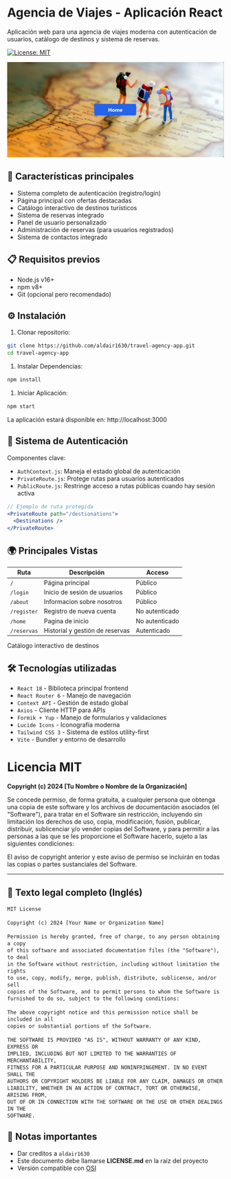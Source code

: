 # Agencia de Viajes - Aplicación React

Aplicación web para una agencia de viajes moderna con autenticación de usuarios, catálogo de destinos y sistema de reservas.

[![License: MIT](https://img.shields.io/badge/License-MIT-blue.svg)](https://opensource.org/licenses/MIT)

![Preview de la aplicación](./public/preview.png) <!-- Agrega imagen real si tienes -->

## 🚀 Características principales
- Sistema completo de autenticación (registro/login)
- Página principal con ofertas destacadas
- Catálogo interactivo de destinos turísticos
- Sistema de reservas integrado
- Panel de usuario personalizado
- Administración de reservas (para usuarios registrados)
- Sistema de contactos integrado

## 📋 Requisitos previos
- Node.js v16+
- npm v8+
- Git (opcional pero recomendado)

## ⚙️ Instalación
1. Clonar repositorio:
```bash
git clone https://github.com/aldair1630/travel-agency-app.git
cd travel-agency-app
```

1. Instalar Dependencias:
```bash
npm install
```

1. Iniciar Aplicación:
```bash
npm start
```

La aplicación estará disponible en: http://localhost:3000

## 🔐 Sistema de Autenticación
Componentes clave:
- `AuthContext.js`: Maneja el estado global de autenticación
- `PrivateRoute.js`: Protege rutas para usuarios autenticados
- `PublicRoute.js`: Restringe acceso a rutas públicas cuando hay sesión activa

```jsx
// Ejemplo de ruta protegida
<PrivateRoute path="/destionations">
  <Destinations />
</PrivateRoute>
```

## 🌍 Principales Vistas
| Ruta              | Descripción                          | Acceso         |
|-------------------|--------------------------------------|----------------|
| `/`               | Página principal         | Público        |
| `/login`       | Inicio de sesión de usuarios    | Público        |
| `/about`       | Informacion sobre nosotros    | Público        |
| `/register`          | Registro de nueva cuenta            | No autenticado |
| `/home`      | Pagina de inicio  | No autenticado    |
| `/reservas`       | Historial y gestión de reservas      | Autenticado    |

Catálogo interactivo de destinos

## 🛠 Tecnologías utilizadas
- `React 18` - Biblioteca principal frontend
- `React Router 6` - Manejo de navegación
- `Context API` - Gestión de estado global
- `Axios` - Cliente HTTP para APIs
- `Formik + Yup` - Manejo de formularios y validaciones
- `Lucide Icons` - Iconografía moderna
- `Tailwind CSS 3` - Sistema de estilos utility-first
- `Vite` - Bundler y entorno de desarrollo

# Licencia MIT

**Copyright (c) 2024 [Tu Nombre o Nombre de la Organización]**

Se concede permiso, de forma gratuita, a cualquier persona que obtenga una copia
de este software y los archivos de documentación asociados (el "Software"), para tratar
en el Software sin restricción, incluyendo sin limitación los derechos
de uso, copia, modificación, fusión, publicar, distribuir, sublicenciar y/o vender
copias del Software, y para permitir a las personas a las que se les proporcione el Software
hacerlo, sujeto a las siguientes condiciones:

El aviso de copyright anterior y este aviso de permiso se incluirán en todas
las copias o partes sustanciales del Software.

---

## 📜 Texto legal completo (Inglés)

```text
MIT License

Copyright (c) 2024 [Your Name or Organization Name]

Permission is hereby granted, free of charge, to any person obtaining a copy
of this software and associated documentation files (the "Software"), to deal
in the Software without restriction, including without limitation the rights
to use, copy, modify, merge, publish, distribute, sublicense, and/or sell
copies of the Software, and to permit persons to whom the Software is
furnished to do so, subject to the following conditions:

The above copyright notice and this permission notice shall be included in all
copies or substantial portions of the Software.

THE SOFTWARE IS PROVIDED "AS IS", WITHOUT WARRANTY OF ANY KIND, EXPRESS OR
IMPLIED, INCLUDING BUT NOT LIMITED TO THE WARRANTIES OF MERCHANTABILITY,
FITNESS FOR A PARTICULAR PURPOSE AND NONINFRINGEMENT. IN NO EVENT SHALL THE
AUTHORS OR COPYRIGHT HOLDERS BE LIABLE FOR ANY CLAIM, DAMAGES OR OTHER
LIABILITY, WHETHER IN AN ACTION OF CONTRACT, TORT OR OTHERWISE, ARISING FROM,
OUT OF OR IN CONNECTION WITH THE SOFTWARE OR THE USE OR OTHER DEALINGS IN THE
SOFTWARE.
```

## 📌 Notas importantes
- Dar creditos a `aldair1630` 
- Este documento debe llamarse **LICENSE.md** en la raíz del proyecto
- Versión compatible con [OSI](https://opensource.org/licenses/MIT)